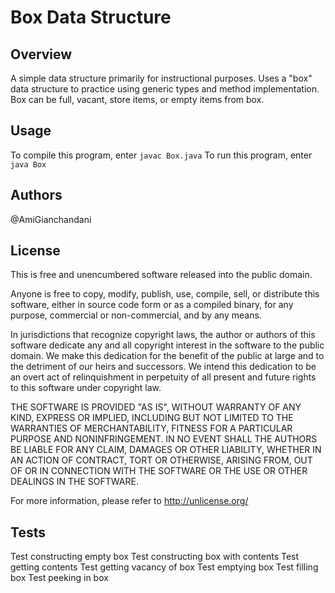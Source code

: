 Box Data Structure
==================

Overview
-------

A simple data structure primarily for instructional purposes. Uses a "box" data structure
to practice using generic types and method implementation. Box can be full, vacant, 
store items, or empty items from box.

Usage
-------
To compile this program, enter `javac Box.java`
To run this program, enter `java Box`


Authors
-------
@AmiGianchandani

License
-------
This is free and unencumbered software released into the public domain.

Anyone is free to copy, modify, publish, use, compile, sell, or
distribute this software, either in source code form or as a compiled
binary, for any purpose, commercial or non-commercial, and by any
means.

In jurisdictions that recognize copyright laws, the author or authors
of this software dedicate any and all copyright interest in the
software to the public domain. We make this dedication for the benefit
of the public at large and to the detriment of our heirs and
successors. We intend this dedication to be an overt act of
relinquishment in perpetuity of all present and future rights to this
software under copyright law.

THE SOFTWARE IS PROVIDED "AS IS", WITHOUT WARRANTY OF ANY KIND,
EXPRESS OR IMPLIED, INCLUDING BUT NOT LIMITED TO THE WARRANTIES OF
MERCHANTABILITY, FITNESS FOR A PARTICULAR PURPOSE AND NONINFRINGEMENT.
IN NO EVENT SHALL THE AUTHORS BE LIABLE FOR ANY CLAIM, DAMAGES OR
OTHER LIABILITY, WHETHER IN AN ACTION OF CONTRACT, TORT OR OTHERWISE,
ARISING FROM, OUT OF OR IN CONNECTION WITH THE SOFTWARE OR THE USE OR
OTHER DEALINGS IN THE SOFTWARE.

For more information, please refer to <http://unlicense.org/>

Tests
-----
Test constructing empty box
Test constructing box with contents
Test getting contents
Test getting vacancy of box
Test emptying box
Test filling box
Test peeking in box
